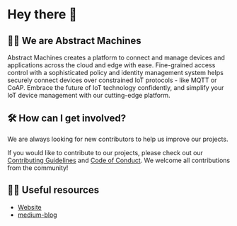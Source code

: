 # Hey there 👋

## 🙋‍♀️ We are Abstract Machines

Abstract Machines creates a platform to connect and manage devices and applications across the cloud and edge with ease. Fine-grained access control with a sophisticated policy and identity management system helps securely connect devices over constrained IoT protocols - like MQTT or CoAP. Embrace the future of IoT technology confidently, and simplify your IoT device management with our cutting-edge platform.

## 🛠️ How can I get involved?

We are always looking for new contributors to help us improve our projects.

If you would like to contribute to our projects, please check out our [Contributing Guidelines](https://github.com/absmach/.github/blob/main/CONTRIBUTING.md) and [Code of Conduct](https://github.com/absmach/.github/blob/main/CODE_OF_CONDUCT.md). We welcome all contributions from the community!

## 👩‍💻 Useful resources

- [Website](https://abstractmachines.fr/)
- [medium-blog](https://medium.com/abstract-machines-blog)
